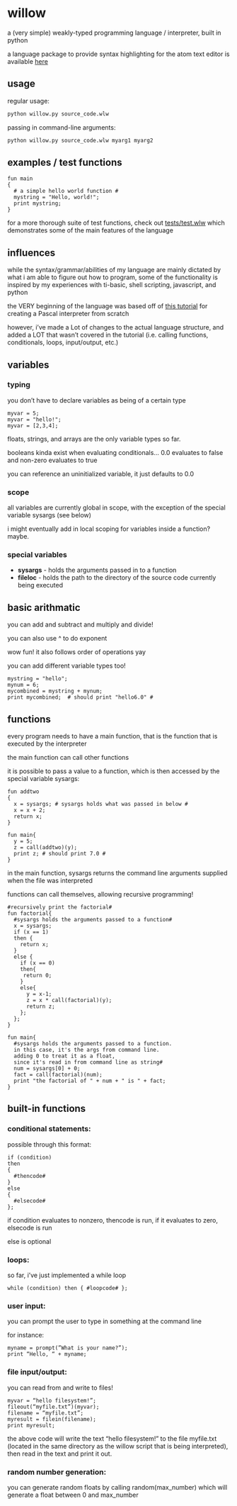 # willow
a (very simple) weakly-typed programming language / interpreter, built in python

a language package to provide syntax highlighting for the atom text editor is available [here](https://github.com/weepingwitch/language-willow)

## usage
regular usage:
```bash
python willow.py source_code.wlw
```

passing in command-line arguments:
```bash
python willow.py source_code.wlw myarg1 myarg2
```

## examples / test functions

```
fun main
{
  # a simple hello world function #
  mystring = "Hello, world!";
  print mystring;
}
```

for a more thorough suite of test functions, check out
[tests/test.wlw](https://github.com/weepingwitch/willow/blob/master/tests/test.wlw) which demonstrates some of the main features of the language

## influences
while the syntax/grammar/abilities of my language are mainly dictated by what i am able to figure out how to program, some of the functionality is inspired by my experiences with ti-basic, shell scripting, javascript, and python

the VERY beginning of the language was based off of [this tutorial](https://ruslanspivak.com/lsbasi-part1/) for creating a Pascal interpreter from scratch

however, i’ve made a Lot of changes to the actual language structure, and added a LOT that wasn’t covered in the tutorial (i.e. calling functions, conditionals, loops, input/output, etc.)


## variables
### typing
you don’t have to declare variables as being of a certain type

```
myvar = 5;
myvar = "hello!";
myvar = [2,3,4];
```

floats, strings, and arrays are the only variable types so far.

booleans kinda exist when evaluating conditionals… 0.0 evaluates to false and non-zero evaluates to true

you can reference an uninitialized variable, it just defaults to 0.0
### scope
all variables are currently global in scope, with the exception of the special variable sysargs (see below)

i might eventually add in local scoping for variables inside a function? maybe.

### special variables
* **sysargs** - holds the arguments passed in to a function
* **fileloc** - holds the path to the directory of the source code currently being executed


## basic arithmatic

you can add and subtract and multiply and divide!

you can also use ^ to do exponent

wow fun! it also follows order of operations yay

you can add different variable types too!

```
mystring = "hello";
mynum = 6;
mycombined = mystring + mynum;
print mycombined;  # should print "hello6.0" #
```

## functions

every program needs to have a main function, that is the function that is executed by the interpreter

the main function can call other functions

it is possible to pass a value to a function, which is then accessed by the special variable sysargs:

```
fun addtwo
{
  x = sysargs; # sysargs holds what was passed in below #
  x = x + 2;
  return x;
}

fun main{
  y = 5;
  z = call(addtwo)(y);
  print z; # should print 7.0 #
}

```

in the main function, sysargs returns the command line arguments supplied when the file was interpreted

functions can call themselves, allowing recursive programming!

```
#recursively print the factorial#
fun factorial{
  #sysargs holds the arguments passed to a function#
  x = sysargs;
  if (x == 1)
  then {
    return x;
  }
  else {
    if (x == 0)
    then{
     return 0;
    }
    else{
      y = x-1;
      z = x * call(factorial)(y);
      return z;
    };
  };
}

fun main{
  #sysargs holds the arguments passed to a function.
  in this case, it's the args from command line.
  adding 0 to treat it as a float,
  since it's read in from command line as string#
  num = sysargs[0] + 0;
  fact = call(factorial)(num);
  print "the factorial of " + num + " is " + fact;
}
```

## built-in functions
### conditional statements:
possible through this format:
```
if (condition)
then
{
  #thencode#
}
else
{
  #elsecode#
};
```
if condition evaluates to nonzero, thencode is run, if it evaluates to zero, elsecode is run

else is optional

### loops:

so far, i’ve just implemented a while loop

```
while (condition) then { #loopcode# };
```

### user input:

you can prompt the user to type in something at the command line

for instance:
```
myname = prompt(”What is your name?”);
print “Hello, “ + myname;
```

### file input/output:

you can read from and write to files!
```
myvar = “hello filesystem!”;
fileout(“myfile.txt”)(myvar);
filename = “myfile.txt”;
myresult = filein(filename);
print myresult;
```
the above code will write the text “hello filesystem!” to the file myfile.txt (located in the same directory as the willow script that is being interpreted), then read in the text and print it out.

### random number generation:

you can generate random floats by calling random(max_number) which will generate a float between 0 and max_number
